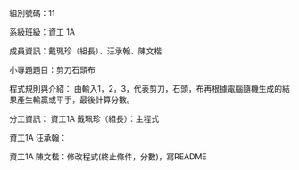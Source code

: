組別號碼：11

系級班級：資工 1A 

成員資訊：戴珮珍（組長）、汪承翰、陳文楷

小專題題目：剪刀石頭布

程式規則與介紹：
由輸入1，2，3，代表剪刀，石頭，布再根據電腦隨機生成的結果產生輸贏或平手，最後計算分數。



分工資訊：
資工1A 戴珮珍（組長）：主程式

資工1A 汪承翰：

資工1A 陳文楷：修改程式(終止條件，分數)，寫README



